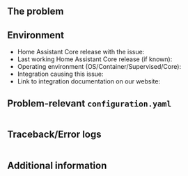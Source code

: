 <!-- READ THIS FIRST:
  - If you need additional help with this template, please refer to https://www.home-assistant.io/help/reporting_issues/
  - Make sure you are running the latest version of Home Assistant before reporting an issue: https://github.com/home-assistant/core/releases
  - Do not report issues for integrations if you are using custom components or integrations.
  - Provide as many details as possible. Paste logs, configuration samples and code into the backticks.
  DO NOT DELETE ANY TEXT from this template! Otherwise, your issue may be closed without comment.
-->
## The problem
<!-- 
  Describe the issue you are experiencing here to communicate to the
  maintainers. Tell us what you were trying to do and what happened.
-->


## Environment
<!--
  Provide details about the versions you are using, which helps us to reproduce
  and find the issue quicker. Version information is found in the
  Home Assistant frontend: Developer tools -> Info.
-->

- Home Assistant Core release with the issue: 
- Last working Home Assistant Core release (if known): 
- Operating environment (OS/Container/Supervised/Core): 
- Integration causing this issue: 
- Link to integration documentation on our website: 

## Problem-relevant `configuration.yaml`
<!--
  An example configuration that caused the problem for you. Fill this out even
  if it seems unimportant to you. Please be sure to remove personal information
  like passwords, private URLs and other credentials.
-->

```yaml

```

## Traceback/Error logs
<!--
  If you come across any trace or error logs, please provide them.
-->

```txt

```

## Additional information

